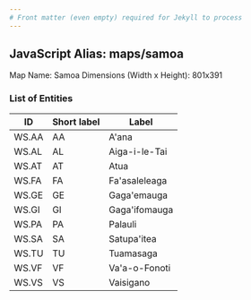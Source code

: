 ```yaml
---
# Front matter (even empty) required for Jekyll to process
---
```


## JavaScript Alias: maps/samoa

Map Name: Samoa
Dimensions (Width x Height): 801x391





### List of Entities

ID | Short label | Label
---|---|---|
WS.AA|AA|A'ana
WS.AL|AL|Aiga-i-le-Tai
WS.AT|AT|Atua
WS.FA|FA|Fa'asaleleaga
WS.GE|GE|Gaga'emauga
WS.GI|GI|Gaga'ifomauga
WS.PA|PA|Palauli
WS.SA|SA|Satupa'itea
WS.TU|TU|Tuamasaga
WS.VF|VF|Va'a-o-Fonoti
WS.VS|VS|Vaisigano